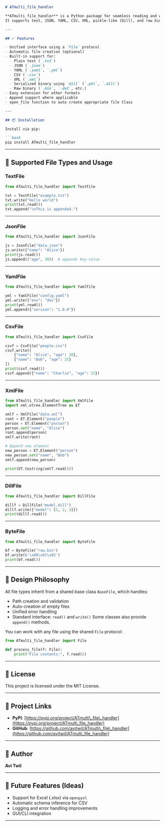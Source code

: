 
````markdown
# ATmulti_file_handler

**ATmulti_file_handler** is a Python package for seamless reading and writing of multiple file formats with a unified, object-oriented API.  
It supports text, JSON, YAML, CSV, XML, pickle-like (Dill), and raw binary files — all under a common interface.

---

## ✅ Features

- Unified interface using a `File` protocol
- Automatic file creation (optional)
- Built-in support for:
  - Plain text (`.txt`)
  - JSON (`.json`)
  - YAML (`.yaml`, `.yml`)
  - CSV (`.csv`)
  - XML (`.xml`)
  - Serialized binary using `dill` (`.pkl`, `.dill`)
  - Raw binary (`.bin`, `.dat`, etc.)
- Easy extension for other formats
- Append support where applicable
- open_file function to auto create appropriate file Class

---

## 📦 Installation

Install via pip:

```bash
pip install ATmulti_file_handler
````

---

## 🧪 Supported File Types and Usage

### TextFile

```python
from ATmulti_file_handler import TextFile

txt = TextFile("example.txt")
txt.write("Hello world")
print(txt.read())
txt.append("\nThis is appended.")
```

---

### JsonFile

```python
from ATmulti_file_handler import JsonFile

js = JsonFile("data.json")
js.write({"name": "Alice"})
print(js.read())
js.append(("age", 30))  # appends key-value
```

---

### YamlFile

```python
from ATmulti_file_handler import YamlFile

yml = YamlFile("config.yaml")
yml.write({"env": "dev"})
print(yml.read())
yml.append({"version": "1.0.0"})
```

---

### CsvFile

```python
from ATmulti_file_handler import CsvFile

csvf = CsvFile("people.csv")
csvf.write([
    {"name": "Alice", "age": 30},
    {"name": "Bob", "age": 25}
])
print(csvf.read())
csvf.append({"name": "Charlie", "age": 22})
```

---

### XmlFile

```python
from ATmulti_file_handler import XmlFile
import xml.etree.ElementTree as ET

xmlf = XmlFile("data.xml")
root = ET.Element("people")
person = ET.Element("person")
person.set("name", "Alice")
root.append(person)
xmlf.write(root)

# Append new element
new_person = ET.Element("person")
new_person.set("name", "Bob")
xmlf.append(new_person)

print(ET.tostring(xmlf.read()))
```

---

### DillFile

```python
from ATmulti_file_handler import DillFile

dillf = DillFile("model.dill")
dillf.write({"model": [1, 2, 3]})
print(dillf.read())
```

---

### ByteFile

```python
from ATmulti_file_handler import ByteFile

bf = ByteFile("raw.bin")
bf.write(b'\x00\x01\x02')
print(bf.read())
```

---

## 📁 Design Philosophy

All file types inherit from a shared base class `BaseFile`, which handles:

* Path creation and validation
* Auto-creation of empty files
* Unified error handling
* Standard interface: `read()` and `write()`
  Some classes also provide `append()` methods.

You can work with any file using the shared `File` protocol:

```python
from ATmulti_file_handler import File

def process_file(f: File):
    print("File contents:", f.read())
```

---

## 📄 License

This project is licensed under the MIT License.

---

## 🔗 Project Links

* **PyPI**: [https://pypi.org/project/ATmulti\_file\_handler](https://pypi.org/project/ATmulti_file_handler) 
* **GitHub**: [https://github.com/avitwil/ATmulti\_file\_handler](https://github.com/avitwil/ATmulti_file_handler)

---

## 👤 Author

**Avi Twil**


---

## 🧩 Future Features (Ideas)

* Support for Excel (.xlsx) via `openpyxl`
* Automatic schema inference for CSV
* Logging and error handling improvements
* GUI/CLI integration

---


